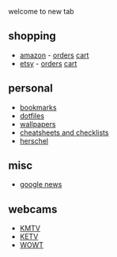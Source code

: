 <!-- ## new tab -->
welcome to new tab

## shopping
- [amazon](https://amazon.com) - [orders](https://amazon.com/your-orders) [cart](https://www.amazon.com/gp/aw/c)
- [etsy](https://etsy.com) - [orders](https://www.etsy.com/your/purchases) [cart](https://www.etsy.com/cart)

## personal
- [bookmarks](../links/bookmarks.md)
- [dotfiles](https://github.com/buckmanc/dotfiles)
- [wallpapers](https://github.com/buckmanc/wallpapers)
- [cheatsheets and checklists](../index.md)
- [herschel](http://herschel.local)

## misc
- [google news](https://news.google.com)

## webcams
- [KMTV](https://www.3newsnow.com/weather/weather-cams)
- [KETV](https://www.ketv.com/article/skycams/8071873)
- [WOWT](https://www.wowt.com/weather/cams/)
